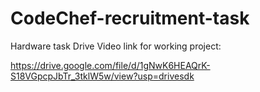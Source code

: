 # CodeChef-recruitment-task
Hardware task
Drive Video link for working project:

https://drive.google.com/file/d/1gNwK6HEAQrK-S18VGpcpJbTr_3tklW5w/view?usp=drivesdk

